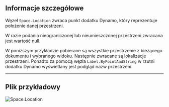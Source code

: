 ## Informacje szczegółowe
Węzeł `Space.Location` zwraca punkt dodatku Dynamo, który reprezentuje położenie danej przestrzeni.

W razie podania nieograniczonej lub nieumieszczonej przestrzeni zwracana jest wartość null.

W poniższym przykładzie pobierane są wszystkie przestrzenie z bieżącego dokumentu i wybranego widoku. Następnie zwracane są lokalizacje przestrzeni. Ponadto za pomocą węzła `Label.ByPointAndString` w rzutni dodatku Dynamo wyświetlany jest podgląd nazw przestrzeni.

___
## Plik przykładowy

![Space.Location](./Revit.Elements.Space.Location_img.jpg)
